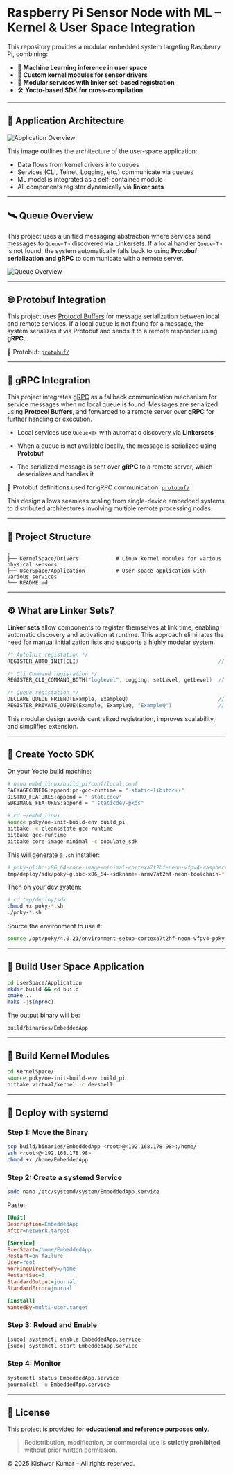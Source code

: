 # Raspberry Pi Sensor Node with ML – Kernel & User Space Integration

This repository provides a modular embedded system targeting Raspberry Pi, combining:

- 🧠 **Machine Learning inference in user space**
- 📡 **Custom kernel modules for sensor drivers**
- 🧩 **Modular services with linker set-based registration**
- 🛠️ **Yocto-based SDK for cross-compilation**

---

## 🧠 Application Architecture

![Application Overview](Application_Overview_UserSpace.jpg)

This image outlines the architecture of the user-space application:
- Data flows from kernel drivers into queues
- Services (CLI, Telnet, Logging, etc.) communicate via queues
- ML model is integrated as a self-contained module
- All components register dynamically via **linker sets**

---

## 🛰️ Queue Overview
This project uses a unified messaging abstraction where services send messages to `Queue<T>` discovered via Linkersets. If a local handler `Queue<T>` is not found, the system automatically falls back to using **Protobuf serialization and gRPC** to communicate with a remote server.

![Queue Overview](Queue_Overview_UserSpace.jpg)

---

## 🌐 Protobuf Integration

This project uses [Protocol Buffers](https://developers.google.com/protocol-buffers) for message serialization between local and remote services. If a local queue is not found for a message, the system serializes it via Protobuf and sends it to a remote responder using **gRPC**.

📂 Protobuf: [`protobuf/`](UserSpace/Application/protobuf)

---

## 🔗 gRPC Integration

This project integrates [gRPC](https://grpc.io/) as a fallback communication mechanism for service messages when no local queue is found. Messages are serialized using **Protocol Buffers**, and forwarded to a remote server over **gRPC** for further handling or execution.

- Local services use `Queue<T>` with automatic discovery via **Linkersets**

- When a queue is not available locally, the message is serialized using **Protobuf**

- The serialized message is sent over **gRPC** to a remote server, which deserializes and handles it

📂 Protobuf definitions used for gRPC communication: [`protobuf/`](UserSpace/Application/protobuf)

This design allows seamless scaling from single-device embedded systems to distributed architectures involving multiple remote processing nodes.

---

## 📂 Project Structure

```
.
├── KernelSpace/Drivers            # Linux kernel modules for various physical sensors
├── UserSpace/Application          # User space application with various services
└── README.md
```

---

## ⚙️ What are Linker Sets?

**Linker sets** allow components to register themselves at link time, enabling automatic discovery and activation at runtime. This approach eliminates the need for manual initialization lists and supports a highly modular system.

```cpp
/* AutoInit registation */
REGISTER_AUTO_INIT(CLI)                                             // Register class for startup

/* Cli Command registation */
REGISTER_CLI_COMMAND_BOTH("loglevel", Logging, setLevel, getLevel)  // Register CLI command

/* Queue registation */
DECLARE_QUEUE_FRIEND(Example, ExampleQ)                             // Declare friend
REGISTER_PRIVATE_QUEUE(Example, ExampleQ, "ExampleQ")               // Register Q to be used by Example
```

This modular design avoids centralized registration, improves scalability, and simplifies extension.

---

## 🧰 Create Yocto SDK

On your Yocto build machine:

```bash
# nano embd_linux/build_pi/conf/local.conf
PACKAGECONFIG:append:pn-gcc-runtime = " static-libstdc++"
DISTRO_FEATURES:append = " staticdev"
SDKIMAGE_FEATURES:append = " staticdev-pkgs"
```
```bash
# cd ~/embd_linux
source poky/oe-init-build-env build_pi
bitbake -c cleansstate gcc-runtime
bitbake gcc-runtime
bitbake core-image-minimal -c populate_sdk
```

This will generate a `.sh` installer:

```bash
# poky-glibc-x86_64-core-image-minimal-cortexa7t2hf-neon-vfpv4-raspberrypi3-toolchain-4.0.21.sh
tmp/deploy/sdk/poky-glibc-x86_64-<sdkname>-armv7at2hf-neon-toolchain-*.sh
```

Then on your dev system:

```bash
# cd tmp/deploy/sdk
chmod +x poky-*.sh
./poky-*.sh
```

Source the environment to use it:

```bash
source /opt/poky/4.0.21/environment-setup-cortexa7t2hf-neon-vfpv4-poky-linux-gnueabi
```

---

## 🧪 Build User Space Application

```bash
cd UserSpace/Application
mkdir build && cd build
cmake ..
make -j$(nproc)
```

The output binary will be:

```
build/binaries/EmbeddedApp
```

---

## 🧱 Build Kernel Modules

```bash
cd KernelSpace/
source poky/oe-init-build-env build_pi
bitbake virtual/kernel -c devshell
```

---

## 🔄 Deploy with systemd

### Step 1: Move the Binary

```bash
scp build/binaries/EmbeddedApp <root>@<192.168.178.98>:/home/
ssh <root>@<192.168.178.98>
chmod +x /home/EmbeddedApp
```

### Step 2: Create a systemd Service

```bash
sudo nano /etc/systemd/system/EmbeddedApp.service
```

Paste:

```ini
[Unit]
Description=EmbeddedApp
After=network.target

[Service]
ExecStart=/home/EmbeddedApp
Restart=on-failure
User=root
WorkingDirectory=/home
RestartSec=3
StandardOutput=journal
StandardError=journal

[Install]
WantedBy=multi-user.target
```

### Step 3: Reload and Enable

```bash
[sudo] systemctl enable EmbeddedApp.service
[sudo] systemctl start EmbeddedApp.service
```

### Step 4: Monitor

```bash
systemctl status EmbeddedApp.service
journalctl -u EmbeddedApp.service
```

---

## 📄 License

This project is provided for **educational and reference purposes only**.

> Redistribution, modification, or commercial use is **strictly prohibited** without prior written permission.

© 2025 Kishwar Kumar – All rights reserved.
